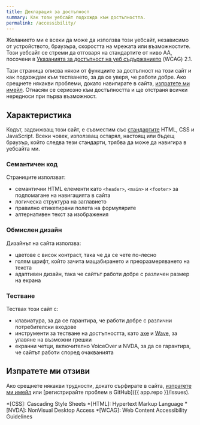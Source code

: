 ```yaml
---
title: Декларация за достъпност
summary: Как този уебсайт подхожда към достъпността.
permalink: /accessibility/
---
```

Желанието ми е всеки да може да използва този уебсайт, независимо от устройството, браузъра, скоростта на мрежата или възможностите. Този уебсайт се стреми да отговаря на стандартите от ниво AA, посочени в [Указанията за достъпност на уеб съдържанието](https://www.w3.org/TR/WCAG21/) (WCAG) 2.1.

Тази страница описва някои от функциите за достъпност на този сайт и как подхождам към тестването, за да се уверя, че работи добре. Ако срещнете някакви проблеми, докато навигирате в сайта, [изпратете ми имейл](/contact/). Отнасям се сериозно към достъпността и ще отстраня всички нередноси при първа възможност.

## Характеристика

Кодът, задвижващ този сайт, е съвместим със [стандартите](https://www.w3.org/standards/) HTML, CSS и JavaScript. Всеки човек, използващ остарял, настоящ или бъдещ браузър, който следва тези стандарти, трябва да може да навигира в уебсайта ми.

### Семантичен код

Страниците използват:

- семантични HTML елементи като `<header>`, `<main>` и `<footer>` за подпомагане на навигацията в сайта
- логическа структура на заглавието
- правилно етикетирани полета на формулярите
- алтернативен текст за изображения

### Обмислен дизайн

Дизайнът на сайта използва:

- цветове с висок контраст, така че да се чете по-лесно
- голям шрифт, който зачита мащабирането и преоразмеряването на текста
- адаптивен дизайн, така че сайтът работи добре с различен размер на екрана

### Тестване

Тествах този сайт с:

- клавиатура, за да се гарантира, че работи добре с различни потребителски входове
- инструменти за тестване на достъпността, като [axe](https://www.deque.com/axe/) и [Wave](https://wave.webaim.org), за улавяне на възможни грешки
- екранни четци, включително VoiceOver и NVDA, за да се гарантира, че сайтът работи според очакванията

## Изпратете ми отзиви

Ако срещнете някакви трудности, докато сърфирате в сайта, [изпратете ми имейл](/contact/) или [регистрирайте проблем в GitHub]({{ app.repo }}/issues).

*[CSS]: Cascading Style Sheets
*[HTML]: Hypertext Markup Language
*[NVDA]: NonVisual Desktop Access
*[WCAG]: Web Content Accessibility Guidelines
